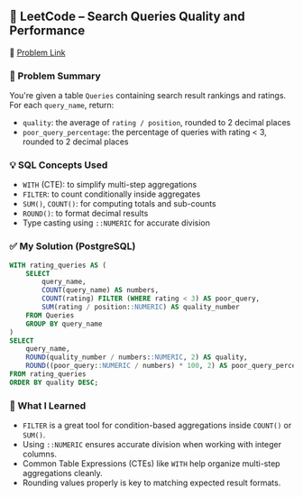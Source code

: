 ## 🧠 LeetCode – Search Queries Quality and Performance  
🔗 [Problem Link](https://leetcode.com/problems/search-queries-quality-and-performance)

### 📌 Problem Summary  
You're given a table `Queries` containing search result rankings and ratings.  
For each `query_name`, return:
- `quality`: the average of `rating / position`, rounded to 2 decimal places  
- `poor_query_percentage`: the percentage of queries with rating < 3, rounded to 2 decimal places

### 💡 SQL Concepts Used  
- `WITH` (CTE): to simplify multi-step aggregations  
- `FILTER`: to count conditionally inside aggregates  
- `SUM()`, `COUNT()`: for computing totals and sub-counts  
- `ROUND()`: to format decimal results  
- Type casting using `::NUMERIC` for accurate division

### ✅ My Solution (PostgreSQL)
```sql
WITH rating_queries AS (
    SELECT 
        query_name,
        COUNT(query_name) AS numbers,
        COUNT(rating) FILTER (WHERE rating < 3) AS poor_query,
        SUM(rating / position::NUMERIC) AS quality_number
    FROM Queries
    GROUP BY query_name
)
SELECT 
    query_name, 
    ROUND(quality_number / numbers::NUMERIC, 2) AS quality, 
    ROUND((poor_query::NUMERIC / numbers) * 100, 2) AS poor_query_percentage
FROM rating_queries
ORDER BY quality DESC;
```

### 💬 What I Learned  
- `FILTER` is a great tool for condition-based aggregations inside `COUNT()` or `SUM()`.  
- Using `::NUMERIC` ensures accurate division when working with integer columns.  
- Common Table Expressions (CTEs) like `WITH` help organize multi-step aggregations cleanly.  
- Rounding values properly is key to matching expected result formats.

